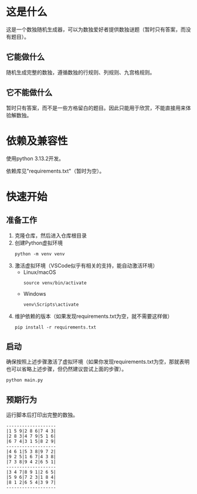 # 这是什么
这是一个数独随机生成器，可以为数独爱好者提供数独谜题（暂时只有答案，而没有题目）。

## 它能做什么
随机生成完整的数独，遵循数独的行规则、列规则、九宫格规则。

## 它不能做什么
暂时只有答案，而不是一些方格留白的题目。因此只能用于欣赏，不能直接用来体验解数独。

# 依赖及兼容性
使用python 3.13.2开发。

依赖库见"requirements.txt"（暂时为空）。

# 快速开始
## 准备工作
1. 克隆仓库，然后进入仓库根目录
2. 创建Python虚拟环境
   ```
   python -m venv venv 
   ```
3. 激活虚拟环境（VSCode似乎有相关的支持，能自动激活环境）
   - Linux/macOS
     ```
     source venv/bin/activate
     ```
   - Windows
     ```
     venv\Scripts\activate
     ```
4. 维护依赖的版本（如果发现requirements.txt为空，就不需要这样做）
   ```
   pip install -r requirements.txt
   ```

## 启动
确保按照上述步骤激活了虚拟环境（如果你发现requirements.txt为空，那就表明也可以省略上述步骤，但仍然建议尝试上面的步骤）。
```
python main.py
```

## 预期行为
运行脚本后打印出完整的数独。
```
-------------------
|1 5 9|2 8 6|7 4 3|
|2 8 3|4 7 9|5 1 6|
|6 7 4|3 1 5|8 2 9|
-------------------
|4 6 1|5 3 8|9 7 2|
|9 2 5|1 6 7|4 3 8|
|7 3 8|9 4 2|6 5 1|
-------------------
|3 4 7|8 9 1|2 6 5|
|5 9 6|7 2 3|1 8 4|
|8 1 2|6 5 4|3 9 7|
-------------------
```
